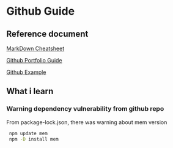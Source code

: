 # Github Guide

## Reference document

[MarkDown Cheatsheet](https://github.com/adam-p/markdown-here/wiki/Markdown-Cheatsheet#h3)

[Github Portfolio Guide](https://sujinlee.me/professional-github/)

[Github Example](https://medium.com/@nice295/github%EB%A1%9C-%ED%8F%AC%ED%8A%B8%ED%8F%B4%EB%A6%AC%EC%98%A4-%EB%A7%8C%EB%93%A4%EA%B8%B0-5e773c68d300)

## What i learn

### Warning dependency vulnerability from github repo

From package-lock.json, there was warning about mem version

```zsh
 npm update mem
 npm -D install mem
```
